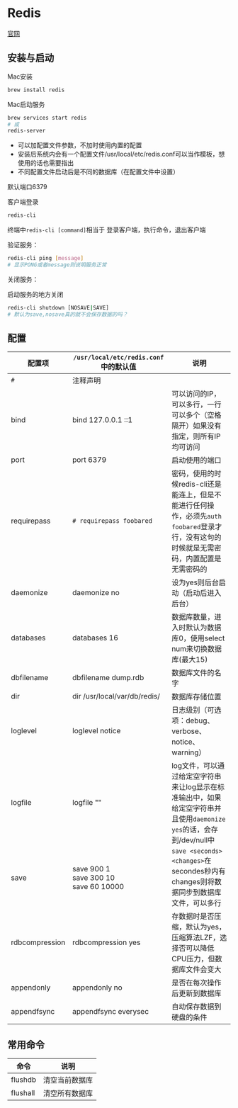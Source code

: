 # Redis

[官网](http://redis.io)

## 安装与启动

Mac安装

```sh
brew install redis
```

Mac启动服务

```sh
brew services start redis
# 或
redis-server
```

- 可以加配置文件参数，不加时使用内置的配置
- 安装后系统内会有一个配置文件/usr/local/etc/redis.conf可以当作模板，想使用的话也需要指出
- 不同配置文件启动后是不同的数据库（在配置文件中设置）

默认端口6379

客户端登录

```sh
redis-cli
```

终端中`redis-cli [command]`相当于 登录客户端，执行命令，退出客户端

验证服务：

```sh
redis-cli ping [message]
# 显示PONG或者message则说明服务正常
```

关闭服务：

启动服务的地方关闭

```sh
redis-cli shutdown [NOSAVE|SAVE]
# 默认为save,nosave真的就不会保存数据的吗？
```

## 配置

配置项 | `/usr/local/etc/redis.conf`中的默认值 | 说明
-|-|-
`#` | 注释声明
bind | bind 127.0.0.1 ::1 | 可以访问的IP，可以多行，一行可以多个（空格隔开）如果没有指定，则所有IP均可访问
port | port 6379 | 启动使用的端口
requirepass | `# requirepass foobared` | 密码，使用的时候redis-cli还是能连上，但是不能进行任何操作，必须先`auth foobared`登录才行，没有这句的时候就是无需密码，内置配置是无需密码的
daemonize | daemonize no | 设为yes则后台启动（启动后进入后台）
databases | databases 16 | 数据库数量，进入时默认为数据库0，使用select num来切换数据库(最大15)
dbfilename | dbfilename dump.rdb | 数据库文件的名字
dir | dir /usr/local/var/db/redis/ | 数据库存储位置
loglevel | loglevel notice | 日志级别（可选项：debug、verbose、notice、warning）
logfile | logfile "" | log文件，可以通过给定空字符串来让log显示在标准输出中，如果给定空字符串并且使用`daemonize yes`的话，会存到/dev/null中
save | save 900 1<br>save 300 10<br>save 60 10000 | `save <seconds> <changes>`在secondes秒内有changes则将数据同步到数据库文件，可以多行
rdbcompression | rdbcompression yes | 存数据时是否压缩，默认为yes，压缩算法LZF，选择否可以降低CPU压力，但数据库文件会变大
appendonly | appendonly no | 是否在每次操作后更新到数据库
appendfsync | appendfsync everysec | 自动保存数据到硬盘的条件 | 还有两个可选项no、always

## 常用命令

命令 | 说明
-|-
flushdb | 清空当前数据库
flushall | 清空所有数据库